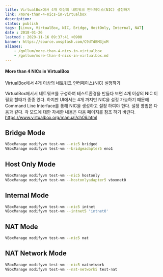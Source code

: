 ```yaml
---
title: VirtualBox에서 4개 이상의 네트워크 인터페이스(NIC) 설정하기
link: /more-than-4-nics-in-virtualbox
description: 
status: publish
tags: [Linux, VirtualBox, NIC, Bridge, HostOnly, Internal, NAT]
date : 2018-01-26
lastmod : 2020-11-16 09:37:41 +0900
banner: https://source.unsplash.com/C9dTdBM3joM
aliases:
    - /gollum/more-than-4-nics-in-virtualbox
    - /gollum/more-than-4-nics-in-virtualbox.md
---
```


#### More than 4 NICs in VirtualBox
VirtualBox에서 4개 이상의 네트워크 인터페이스(NIC) 설정하기

VirtualBox에서서 네트워크를 구성하여 테스트환경을 만들다 보면 4개 이상의 NIC 이 필요 할때가 종종 있다. 하지만 UI에서는 4개 까지만 NIC을 설정 가능하기 때문에 Command Line Interface를 통해 NIC을 생성하고 설정 하여야 한다. 설정 방법은 다음과 같다. 각 모드에 대한 자세한 내용은 다음 페이지를 참조 하기 바란다. <https://www.virtualbox.org/manual/ch06.html>

## Bridge Mode
    
```bash    
VBoxManage modifyvm test-vm --nic5 bridged
VBoxManage modifyvm test-vm --bridgeadapter5 eno1
```    

## Host Only Mode
    
```bash    
VBoxManage modifyvm test-vm --nic5 hostonly
VBoxManage modifyvm test-vm --hostonlyadapter5 vboxnet0
```    

<!--more-->

## Internal Mode
    
```bash    
VBoxManage modifyvm test-vm --nic5 intnet
VBoxManage modifyvm test-vm --intnet5 'intnet0'
```
    

## NAT Mode
    
```bash    
VBoxManage modifyvm test-vm --nic5 nat
```
    

## NAT Network Mode
    
```bash    
VBoxManage modifyvm test-vm --nic5 natnetwork
VBoxManage modifyvm test-vm --nat-network5 test-nat
```